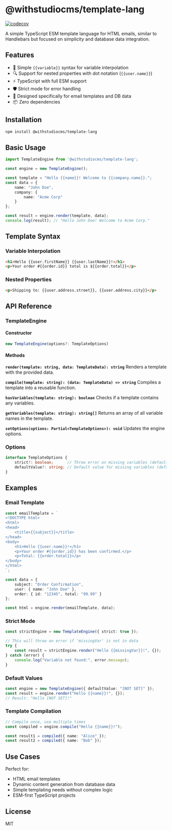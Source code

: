 # @withstudiocms/template-lang

[![codecov](https://codecov.io/github/withstudiocms/studiocms/graph/badge.svg?token=RN8LT1O5E2&component=withstudiocms_template_lang)](https://codecov.io/github/withstudiocms/studiocms)

A simple TypeScript ESM template language for HTML emails, similar to Handlebars but focused on simplicity and database data integration.

## Features

- 🚀 Simple `{{variable}}` syntax for variable interpolation
- 🔍 Support for nested properties with dot notation (`{{user.name}}`)
- ⚡ TypeScript with full ESM support
- 🛡️ Strict mode for error handling
- 🎯 Designed specifically for email templates and DB data
- 📦 Zero dependencies

## Installation

```bash
npm install @withstudiocms/template-lang
```

## Basic Usage

```typescript
import TemplateEngine from '@withstudiocms/template-lang';

const engine = new TemplateEngine();

const template = "Hello {{name}}! Welcome to {{company.name}}.";
const data = {
    name: "John Doe",
    company: {
        name: "Acme Corp"
    }
};

const result = engine.render(template, data);
console.log(result); // "Hello John Doe! Welcome to Acme Corp."
```

## Template Syntax

### Variable Interpolation
```html
<h1>Hello {{user.firstName}} {{user.lastName}}!</h1>
<p>Your order #{{order.id}} total is ${{order.total}}</p>
```

### Nested Properties
```html
<p>Shipping to: {{user.address.street}}, {{user.address.city}}</p>
```

## API Reference

### TemplateEngine

#### Constructor
```typescript
new TemplateEngine(options?: TemplateOptions)
```

#### Methods

**`render(template: string, data: TemplateData): string`**
Renders a template with the provided data.

**`compile(template: string): (data: TemplateData) => string`**
Compiles a template into a reusable function.

**`hasVariables(template: string): boolean`**
Checks if a template contains any variables.

**`getVariables(template: string): string[]`**
Returns an array of all variable names in the template.

**`setOptions(options: Partial<TemplateOptions>): void`**
Updates the engine options.

### Options

```typescript
interface TemplateOptions {
    strict?: boolean;      // Throw error on missing variables (default: false)
    defaultValue?: string; // Default value for missing variables (default: '')
}
```

## Examples

### Email Template
```typescript
const emailTemplate = `
<!DOCTYPE html>
<html>
<head>
    <title>{{subject}}</title>
</head>
<body>
    <h1>Hello {{user.name}}!</h1>
    <p>Your order #{{order.id}} has been confirmed.</p>
    <p>Total: {{order.total}}</p>
</body>
</html>
`;

const data = {
    subject: "Order Confirmation",
    user: { name: "John Doe" },
    order: { id: "12345", total: "99.99" }
};

const html = engine.render(emailTemplate, data);
```

### Strict Mode
```typescript
const strictEngine = new TemplateEngine({ strict: true });

// This will throw an error if 'missingVar' is not in data
try {
    const result = strictEngine.render("Hello {{missingVar}}!", {});
} catch (error) {
    console.log("Variable not found:", error.message);
}
```

### Default Values
```typescript
const engine = new TemplateEngine({ defaultValue: "[NOT SET]" });
const result = engine.render("Hello {{name}}!", {});
// Result: "Hello [NOT SET]!"
```

### Template Compilation
```typescript
// Compile once, use multiple times
const compiled = engine.compile("Hello {{name}}!");

const result1 = compiled({ name: "Alice" });
const result2 = compiled({ name: "Bob" });
```

## Use Cases

Perfect for:
- HTML email templates
- Dynamic content generation from database data
- Simple templating needs without complex logic
- ESM-first TypeScript projects

## License

MIT
